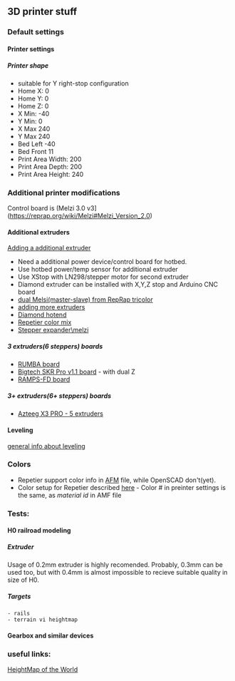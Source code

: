 ## 3D printer stuff

### Default settings

#### Printer settings

##### Printer shape

 - suitable for Y right-stop configuration
 - Home X: 0
 - Home Y: 0
 - Home Z: 0
 - X Min: -40
 - Y Min: 0
 - X Max 240
 - Y Max 240
 - Bed Left -40
 - Bed Front 11
 - Print Area Width: 200
 - Print Area Depth: 200
 - Print Area Height: 240


### Additional printer modifications

Control board is (Melzi 3.0 v3](https://reprap.org/wiki/Melzi#Melzi_Version_2.0)

####  Additional extruders

 [Adding a additional extruder](https://www.instructables.com/id/Adding-More-Extruders-to-Any-3d-Printer)
 
 - Need a additional power device/control board for hotbed.
 - Use hotbed power/temp sensor for additional extruder
 - Use XStop with LN298/stepper motor for second extruder
 - Diamond extruder can be installed with X,Y,Z stop and Arduino CNC board
 - [dual Melsi(master-slave) from RepRap tricolor](http://reprapltd.com/reprappro/documentation/mendel-tricolour/multimaterials/index.html)
 - [adding more extruders](https://reprap.org/wiki/Adding_more_extruders)
 - [Diamond hotend](https://reprap.org/wiki/Diamond_Hotend)
 - [Repetier color mix](https://reprap.org/wiki/Repetier_Color_Mixing)
 - [Stepper expander\melzi](https://reprap.org/wiki/Stepper_Expander#Melzi)
 
##### 3 extruders(6 steppers) boards
 
 - [RUMBA board](https://reprap.org/wiki/RUMBA)
 - [Bigtech SKR Pro v1.1 board](https://github.com/bigtreetech/BIGTREETECH-SKR-PRO-V1.1) - with dual Z
 - [RAMPS-FD board](https://reprap.org/wiki/RAMPS-FD)

##### 3+ extruders(6+ steppers) boards

 - [Azteeg X3 PRO - 5 extruders](https://www.aliexpress.com/item/32813649642.html) 

#### Leveling

 [general info about leveling](https://www.youtube.com/watch?v=EcGFLwj0pnA)


### Colors

 - Repetier support color info in [AFM](https://en.wikipedia.org/wiki/Additive_manufacturing_file_format) file, while OpenSCAD don't(yet). 
 - Color setup for Repetier described [here](https://www.reprap.org/wiki/Repetier_Color_Mixing) - Color # in preinter settings is the same, as *material id* in AMF file
	

### Tests:

#### H0 railroad modeling

##### Extruder

Usage of 0.2mm extruder	is highly recomended. Probably, 0.3mm can be used too, but with 0.4mm is almost impossible to recieve suitable quality in size of H0.

##### Targets

	- rails
	- terrain vi heightmap
		
		
#### Gearbox and similar devices
	
### useful links:

[HeightMap of the World](https://tangrams.github.io/heightmapper/#13.024/58.1857/42.1900)
